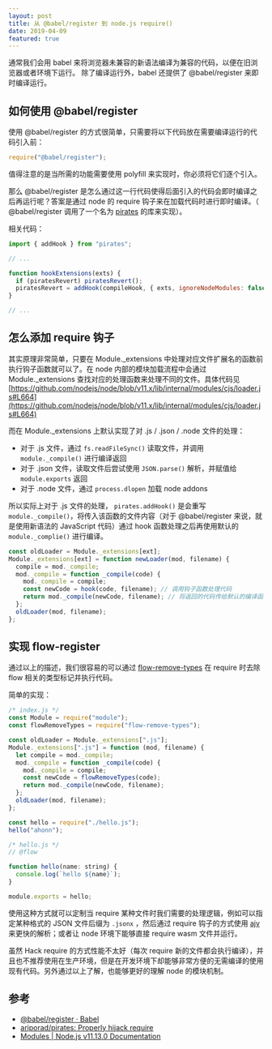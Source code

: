 ```yaml
---
layout: post
title: 从 @babel/register 到 node.js require()
date: 2019-04-09
featured: true
---
```


通常我们会用 babel 来将浏览器未兼容的新语法编译为兼容的代码，以便在旧浏览器或者环境下运行。
除了编译运行外，babel 还提供了 @babel/register 来即时编译运行。

## 如何使用 @babel/register

使用 @babel/register 的方式很简单，只需要将以下代码放在需要编译运行的代码引入前：

```js
require("@babel/register");
```

值得注意的是当所需的功能需要使用 polyfill 来实现时，你必须将它们逐个引入。

那么 @babel/register 是怎么通过这一行代码使得后面引入的代码会即时编译之后再运行呢？答案是通过 node 的 require 钩子来在加载代码时进行即时编译。（ @babel/register 调用了一个名为 [pirates](https://github.com/ariporad/pirates) 的库来实现）。

相关代码：

```js
import { addHook } from "pirates";

// ...

function hookExtensions(exts) {
  if (piratesRevert) piratesRevert();
  piratesRevert = addHook(compileHook, { exts, ignoreNodeModules: false });
}

// ...
```

## 怎么添加 require 钩子

其实原理非常简单，只要在 Module.\_extensions 中处理对应文件扩展名的函数前执行钩子函数就可以了。在 node 内部的模块加载流程中会通过 Module.\_extensions 查找对应的处理函数来处理不同的文件。具体代码见 [https://github.com/nodejs/node/blob/v11.x/lib/internal/modules/cjs/loader.js#L664](https://github.com/nodejs/node/blob/v11.x/lib/internal/modules/cjs/loader.js#L664)

而在 Module.\_extensions 上默认实现了对 .js / .json / .node 文件的处理：

- 对于 .js 文件，通过 `fs.readFileSync()` 读取文件，并调用 `module._compile()` 进行编译返回
- 对于 .json 文件，读取文件后尝试使用 `JSON.parse()` 解析，并赋值给 `module.exports` 返回
- 对于 .node 文件，通过 `process.dlopen` 加载 node addons

所以实际上对于 .js 文件的处理， `pirates.addHook()` 是会重写 `module._compile()`，将传入该函数的文件内容（对于 @babel/register 来说，就是使用新语法的 JavaScript 代码）通过 hook 函数处理之后再使用默认的 `module._complie()` 进行编译。

```js
const oldLoader = Module._extensions[ext];
Module._extensions[ext] = function newLoader(mod, filename) {
  compile = mod._compile;
  mod._compile = function _compile(code) {
    mod._compile = compile;
    const newCode = hook(code, filename); // 调用钩子函数处理代码
    return mod._compile(newCode, filename); // 将返回的代码传给默认的编译函数
  };
  oldLoader(mod, filename);
};
```

## 实现 flow-register

通过以上的描述，我们很容易的可以通过 [flow-remove-types](https://github.com/flowtype/flow-remove-types) 在 require 时去除 flow 相关的类型标记并执行代码。

简单的实现：

```js
/* index.js */
const Module = require("module");
const flowRemoveTypes = require("flow-remove-types");

const oldLoader = Module._extensions[".js"];
Module._extensions[".js"] = function (mod, filename) {
  let compile = mod._compile;
  mod._compile = function _compile(code) {
    mod._compile = compile;
    const newCode = flowRemoveTypes(code);
    return mod._compile(newCode, filename);
  };
  oldLoader(mod, filename);
};

const hello = require("./hello.js");
hello("ahonn");

/* hello.js */
// @flow

function hello(name: string) {
  console.log(`hello ${name}`);
}

module.exports = hello;
```

使用这种方式就可以定制当 require 某种文件时我们需要的处理逻辑，例如可以指定某种格式的 JSON 文件后缀为 `.jsonx` ，然后通过 require 钩子的方式使用 [ajv](https://github.com/epoberezkin/ajv) 来更快的解析；或者让 node 环境下能够直接 require wasm 文件并运行。

虽然 Hack require 的方式性能不太好（每次 require 新的文件都会执行编译），并且也不推荐使用在生产环境，但是在开发环境下却能够非常方便的无需编译的使用现有代码。另外通过以上了解，也能够更好的理解 node 的模块机制。

## 参考

- [@babel/register · Babel](https://babeljs.io/docs/en/babel-register)
- [ariporad/pirates: Properly hijack require](https://github.com/ariporad/pirates)
- [Modules | Node.js v11.13.0 Documentation](https://nodejs.org/api/modules.html)
